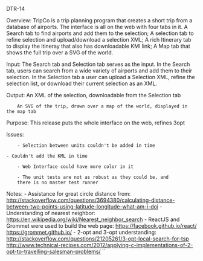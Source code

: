 DTR-14

Overview:
        TripCo is a trip planning program that creates a short trip 
        from a database of airports. The interface is all on the web
        with four tabs in it. A Search tab to find airports and add 
        them to the selection; A selection tab to refine selection
        and upload/download a selection XML; A rich Itinerary tab 
        to display the itineray that also has downloadable KMl link;
        A Map tab that shows the full trip over a SVG of the world.

Input:
        The Search tab and Selection tab serves as the input. In the
        Search tab, users can search from a wide variety of airports
        and add them to their selection. In the Selection tab a user
        can upload a Selection XML, refine the selection list, or 
        download their current selection as an XML.

Output:
        An XML of the selection, downloadable from the Selection tab
        
        An SVG of the trip, drawn over a map of the world, displayed in the map tab 


Purpose:
        This release puts the whole interface on the web, refines 3opt
        
Issues:


        - Selection between units couldn't be added in time

	- Couldn't add the KML in time

        - Web Interface could have more color in it

        - The unit tests are not as robust as they could be, and
        there is no master test runner

Notes:
        - Assistance for great circle distance from:
            http://stackoverflow.com/questions/3694380/calculating-distance-between-two-points-using-latitude-longitude-what-am-i-doi
        - Understanding of nearest neighbor:
            https://en.wikipedia.org/wiki/Nearest_neighbor_search
        - ReactJS and Grommet were used to build the web page:
            https://facebook.github.io/react/
            https://grommet.github.io/
        - 2-opt and 3-opt understanding:
            http://stackoverflow.com/questions/21205261/3-opt-local-search-for-tsp
            http://www.technical-recipes.com/2012/applying-c-implementations-of-2-opt-to-travelling-salesman-problems/
``      
